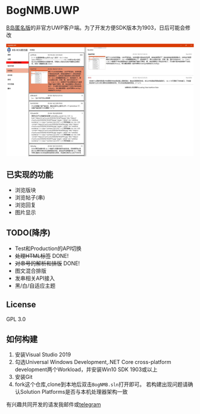 # BogNMB.UWP
[B岛匿名版](http://bog.ac)的非官方UWP客户端。为了开发方便SDK版本为1903，日后可能会修改

![Screenshot](./Promotions/Screenshot.jpg)

## 已实现的功能
- 浏览版块
- 浏览帖子(串)
- 浏览回复
- 图片显示

## TODO(降序)
- Test和Production的API切换
- <del>处理HTML标签</del> DONE!
- <del>对串号的解析和排版</del> DONE!
- 图文混合排版
- 发串相关API接入
- 黑/白/自适应主题

## License
GPL 3.0

## 如何构建
1. 安装Visual Studio 2019
1. 勾选Universal Windows Development,.NET Core cross-platform development两个Workload，并安装Win10 SDK 1903或以上
1. 安装Git
1. fork这个仓库,clone到本地后双击`BogNMB.sln`打开即可。
若构建出现问题请确认Solution Platforms是否与本机处理器架构一致

有兴趣共同开发的请发我邮件或[telegram](
https://t.me/adios_verrickt)
